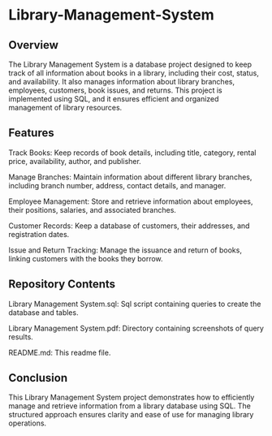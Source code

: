 # Library-Management-System
## Overview
The Library Management System is a database project designed to keep track of all information about books in a library, including their cost, status, and availability. It also manages information about library branches, employees, customers, book issues, and returns. This project is implemented using SQL, and it ensures efficient and organized management of library resources.

## Features
Track Books: Keep records of book details, including title, category, rental price, availability, author, and publisher.

Manage Branches: Maintain information about different library branches, including branch number, address, contact details, and manager.

Employee Management: Store and retrieve information about employees, their positions, salaries, and associated branches.

Customer Records: Keep a database of customers, their addresses, and registration dates.

Issue and Return Tracking: Manage the issuance and return of books, linking customers with the books they borrow.

## Repository Contents

Library Management System.sql: Sql script containing queries to create the database and tables.

Library Management System.pdf: Directory containing screenshots of query results.

README.md: This readme file.

## Conclusion
This Library Management System project demonstrates how to efficiently manage and retrieve information from a library database using SQL. The structured approach ensures clarity and ease of use for managing library operations.

